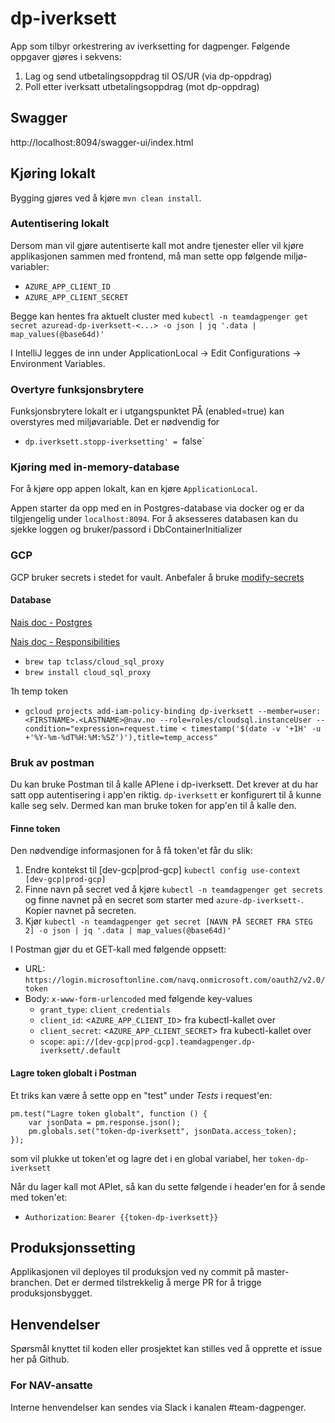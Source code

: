 # dp-iverksett
App som tilbyr orkestrering av iverksetting for dagpenger. Følgende oppgaver gjøres i sekvens: 
1. Lag og send utbetalingsoppdrag til OS/UR (via dp-oppdrag)
2. Poll etter iverksatt utbetalingsoppdrag (mot dp-oppdrag)

## Swagger
http://localhost:8094/swagger-ui/index.html

## Kjøring lokalt
Bygging gjøres ved å kjøre `mvn clean install`.

### Autentisering lokalt
Dersom man vil gjøre autentiserte kall mot andre tjenester eller vil kjøre applikasjonen sammen med frontend, må man sette opp følgende miljø-variabler:
* `AZURE_APP_CLIENT_ID` 
* `AZURE_APP_CLIENT_SECRET` 

Begge kan hentes fra aktuelt cluster med
`kubectl -n teamdagpenger get secret azuread-dp-iverksett-<...> -o json | jq '.data | map_values(@base64d)'`

I IntelliJ legges de inn under ApplicationLocal -> Edit Configurations -> Environment Variables.

### Overtyre funksjonsbrytere
Funksjonsbrytere lokalt er i utgangspunktet PÅ (enabled=true) kan overstyres med miljøvariable. Det er nødvendig for
* `dp.iverksett.stopp-iverksetting' = `false`    

### Kjøring med in-memory-database
For å kjøre opp appen lokalt, kan en kjøre `ApplicationLocal`.

Appen starter da opp med en in Postgres-database via docker og er da tilgjengelig under `localhost:8094`.
For å aksesseres databasen kan du sjekke loggen og bruker/passord i DbContainerInitializer

### GCP
GCP bruker secrets i stedet for vault.
Anbefaler å bruke [modify-secrets](https://github.com/rajatjindal/kubectl-modify-secret)

#### Database
[Nais doc - Postgres](https://doc.nais.io/persistence/postgres/)

[Nais doc - Responsibilities](https://doc.nais.io/persistence/responsibilities/)
* `brew tap tclass/cloud_sql_proxy`
* `brew install cloud_sql_proxy`

1h temp token
* `gcloud projects add-iam-policy-binding dp-iverksett --member=user:<FIRSTNAME>.<LASTNAME>@nav.no --role=roles/cloudsql.instanceUser --condition="expression=request.time < timestamp('$(date -v '+1H' -u +'%Y-%m-%dT%H:%M:%SZ')'),title=temp_access"`

### Bruk av postman
Du kan bruke Postman til å kalle APIene i dp-iverksett. Det krever at du har satt opp autentisering i app'en riktig.
`dp-iverksett` er konfigurert til å kunne kalle seg selv. Dermed kan man bruke token for app'en til å kalle den.

#### Finne token
Den nødvendige informasjonen for å få token'et får du slik:

1. Endre kontekst til [dev-gcp|prod-gcp] `kubectl config use-context [dev-gcp|prod-gcp]`
2. Finne navn på secret ved å kjøre `kubectl -n teamdagpenger get secrets` og finne navnet på en secret som starter
   med `azure-dp-iverksett-`. Kopier navnet på secreten.
3. Kjør `kubectl -n teamdagpenger get secret [NAVN PÅ SECRET FRA STEG 2] -o json | jq '.data | map_values(@base64d)'`

I Postman gjør du et GET-kall med følgende oppsett:

* URL: `https://login.microsoftonline.com/navq.onmicrosoft.com/oauth2/v2.0/token`
* Body: `x-www-form-urlencoded` med følgende key-values
    * `grant_type`: `client_credentials`
    * `client_id`: <`AZURE_APP_CLIENT_ID`> fra kubectl-kallet over
    * `client_secret`: <`AZURE_APP_CLIENT_SECRET`> fra kubectl-kallet over
    * `scope`: `api://[dev-gcp|prod-gcp].teamdagpenger.dp-iverksett/.default`

#### Lagre token globalt i Postman

Et triks kan være å sette opp en "test" under *Tests* i request'en:

```
pm.test("Lagre token globalt", function () {
    var jsonData = pm.response.json();
    pm.globals.set("token-dp-iverksett", jsonData.access_token);
});
```

som vil plukke ut token'et og lagre det i en global variabel, her `token-dp-iverksett`

Når du lager kall mot APIet, så kan du sette følgende i header'en for å sende med token'et:

* `Authorization`: `Bearer {{token-dp-iverksett}}`

## Produksjonssetting

Applikasjonen vil deployes til produksjon ved ny commit på master-branchen. Det er dermed tilstrekkelig å merge PR for å trigge produksjonsbygget.

## Henvendelser

Spørsmål knyttet til koden eller prosjektet kan stilles ved å opprette et issue her på Github.

### For NAV-ansatte

Interne henvendelser kan sendes via Slack i kanalen #team-dagpenger.
